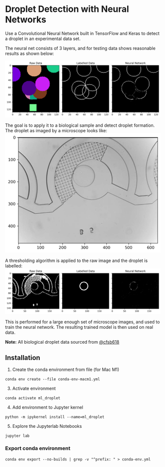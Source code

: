 # Droplet Detection with Neural Networks

Use a Convolutional Neural Network built in TensorFlow and Keras to detect a droplet in an experimental data set.

The neural net consists of 3 layers, and for testing data shows reasonable results as shown below:

![neural_net_results](results/test_data_result.png)

The goal is to apply it to a biological sample and detect droplet formation. The droplet as imaged by a microscope 
looks like:
![raw_droplet](results/real_data_raw.png)

A thresholding algorithm is applied to the raw image and the droplet is labelled:
![processed_droplet](results/real_data_result.png)

This is performed for a large enough set of microscope images, and used to train the neural network. 
The resulting trained model is then used on real data.

**Note:** All biological droplet data sourced from [@cfsb618](https://github.com/cfsb618)

## Installation
1. Create the conda environment from file (for Mac M1)
```shell
conda env create --file conda-env-macm1.yml
```
3. Activate environment 
```shell
conda activate ml_droplet
```
4. Add environment to Jupyter kernel 
```shell
python -m ipykernel install --name=ml_droplet
```
5. Explore the Jupyterlab Notebooks
```shell
jupyter lab
```


### Export conda environment
```shell
conda env export --no-builds | grep -v "^prefix: " > conda-env.yml
```
